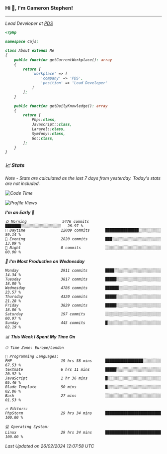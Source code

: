 ### Hi 👋, I'm Cameron Stephen!
<hr>
<p><em>Lead Developer at <a href="https://prindatasolutions.co.uk">PDS</a></p>


```php
<?php

namespace Cajs;

class About extends Me
{
    public function getCurrentWorkplace(): array
    {
        return [
            'workplace' => [
                'company' => 'PDS',
                'position' => 'Lead Developer'
            ]
        ];
    }

    public function getDailyKnowledge(): array
    {
        return [
            Php::class,
            Javascript::class,
            Laravel::class,
            Symfony::class,
            Go::class,
        ];
    }
}
```

### 📈 Stats
<p><em>Note - Stats are calculated as the last 7 days from yesterday. Today's stats are not included.</em></p>


<!--START_SECTION:waka-->
![Code Time](http://img.shields.io/badge/Code%20Time-3%2C700%20hrs%2059%20mins-blue)

![Profile Views](http://img.shields.io/badge/Profile%20Views-0-blue)

**I'm an Early 🐤** 

```text
🌞 Morning                5476 commits        ███████░░░░░░░░░░░░░░░░░░   26.97 % 
🌆 Daytime                12009 commits       ███████████████░░░░░░░░░░   59.14 % 
🌃 Evening                2820 commits        ███░░░░░░░░░░░░░░░░░░░░░░   13.89 % 
🌙 Night                  0 commits           ░░░░░░░░░░░░░░░░░░░░░░░░░   00.00 % 
```
📅 **I'm Most Productive on Wednesday** 

```text
Monday                   2911 commits        ████░░░░░░░░░░░░░░░░░░░░░   14.34 % 
Tuesday                  3817 commits        █████░░░░░░░░░░░░░░░░░░░░   18.80 % 
Wednesday                4786 commits        ██████░░░░░░░░░░░░░░░░░░░   23.57 % 
Thursday                 4320 commits        █████░░░░░░░░░░░░░░░░░░░░   21.28 % 
Friday                   3829 commits        █████░░░░░░░░░░░░░░░░░░░░   18.86 % 
Saturday                 197 commits         ░░░░░░░░░░░░░░░░░░░░░░░░░   00.97 % 
Sunday                   445 commits         █░░░░░░░░░░░░░░░░░░░░░░░░   02.19 % 
```


📊 **This Week I Spent My Time On** 

```text
🕑︎ Time Zone: Europe/London

💬 Programming Languages: 
PHP                      19 hrs 58 mins      █████████████████░░░░░░░░   67.53 % 
textmate                 6 hrs 11 mins       █████░░░░░░░░░░░░░░░░░░░░   20.92 % 
JavaScript               1 hr 36 mins        █░░░░░░░░░░░░░░░░░░░░░░░░   05.46 % 
Blade Template           50 mins             █░░░░░░░░░░░░░░░░░░░░░░░░   02.86 % 
Bash                     27 mins             ░░░░░░░░░░░░░░░░░░░░░░░░░   01.53 % 

🔥 Editors: 
PhpStorm                 29 hrs 34 mins      █████████████████████████   100.00 % 

💻 Operating System: 
Linux                    29 hrs 34 mins      █████████████████████████   100.00 % 
```


 Last Updated on 26/02/2024 12:07:58 UTC
<!--END_SECTION:waka-->
